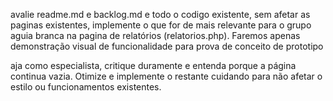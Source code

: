 avalie readme.md e backlog.md e todo o codigo existente, sem afetar as paginas existentes, implemente o que for de mais relevante para o grupo aguia branca na pagina de relatórios (relatorios.php). Faremos apenas demonstração visual de funcionalidade para prova de conceito de prototipo 


aja como especialista, critique duramente e entenda porque a página continua vazia. Otimize e implemente o restante cuidando para não afetar o estilo ou funcionamentos existentes.
